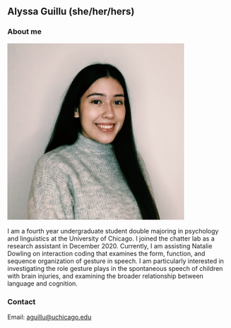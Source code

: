 ## Alyssa Guillu (she/her/hers)

### About me

<img src="./images/alyssa-guillu.jpg" width="400" height="400">

		
I am a fourth year undergraduate student double majoring in psychology and linguistics at the University of Chicago. I joined the chatter lab as a research assistant in December 2020. Currently, I am assisting Natalie Dowling on interaction coding that examines the form, function, and sequence organization of gesture in speech. I am particularly interested in investigating the role gesture plays in the spontaneous speech of children with brain injuries, and examining the broader relationship between language and cognition. 

### Contact 
Email: aguillu@uchicago.edu
